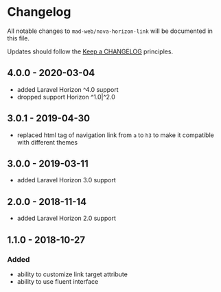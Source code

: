 # Changelog

All notable changes to `mad-web/nova-horizon-link` will be documented in this file.

Updates should follow the [Keep a CHANGELOG](http://keepachangelog.com/) principles.

## 4.0.0 - 2020-03-04

- added Laravel Horizon ^4.0 support
- dropped support Horizon ^1.0|^2.0

## 3.0.1 - 2019-04-30

- replaced html tag of navigation link from `a` to `h3` to make it compatible with different themes

## 3.0.0 - 2019-03-11

- added Laravel Horizon 3.0 support

## 2.0.0 - 2018-11-14

- added Laravel Horizon 2.0 support

## 1.1.0 - 2018-10-27

### Added
- ability to customize link target attribute
- ability to use fluent interface
